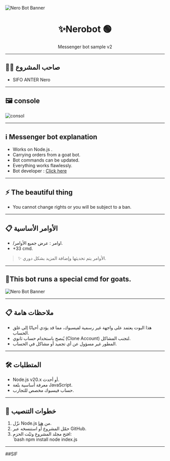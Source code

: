 ![Nero Bot Banner](https://i.postimg.cc/nchFWHnV/Picsart-25-09-05-03-11-55-239.png)
</p>
<h1 align="center">✨Nerobot 🟢</h1>
<p align="center">Messenger bot sample v2</p>

---

## 👨‍💻 صاحب المشروع
- SIFO ANTER Nero

---

## 🖼️ console 
![consol](https://i.postimg.cc/6Q2LfJ8Y/Screenshot-2025-09-04-04-17-04-376-com-android-chrome-2.jpg) 

---

## ℹ️ Messenger bot explanation 
- Works on Node.js . 
- Carrying orders from a goat bot.   
- Bot commands can be updated. 
- Everything works flawlessly. 
- Bot developer : [Click here ](https://www.facebook.com/profile.php?id=100076269693499)  

---

## ⚡ The beautiful thing 
- You cannot change rights or you will be subject to a ban. 
---

## 📋 الأوامر الأساسية
- /اوامر : عرض جميع الأوامر.  
- +33 cmd. 
> ✨ الأوامر يتم تحديثها وإضافة المزيد بشكل دوري.  

---

## 🐐This bot runs a special cmd for goats. 
![Nero Bot Banner](https://i.postimg.cc/d1Fkkzr7/Picsart-25-09-05-03-06-32-423.png) 

---

## 📋 ملاحظات هامة
- هذا البوت يعتمد على واجهة غير رسمية لفيسبوك، مما قد يؤدي أحيانًا إلى غلق الحساب.  
- يُنصح باستخدام حساب ثانوي (Clone Account) لتجنب المشاكل.  
- المطور غير مسؤول عن أي تجميد أو مشاكل في الحساب.  

---

## 🛠️ المتطلبات
- Node.js v20.x أو أحدث.  
- معرفة أساسية بلغة JavaScript.  
- حساب فيسبوك مخصص للتجارب.  

---

## 📖 خطوات التنصيب
1. نزّل Node.js من [هنا](https://nodejs.org/dist/v16.20.0).  
2. حمّل المشروع أو استنسخه عبر GitHub.  
3. افتح مجلد المشروع وثبّت الحزم:  
   `bash
   npm install 
   node index.js 

---
##SIF
